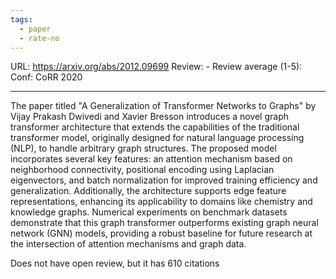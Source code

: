 ```yaml
---
tags:
  - paper
  - rate-no
---
```

URL: https://arxiv.org/abs/2012.09699
Review: -
Review average (1-5):
Conf: CoRR 2020

---

The paper titled "A Generalization of Transformer Networks to Graphs" by Vijay Prakash Dwivedi and Xavier Bresson introduces a novel graph transformer architecture that extends the capabilities of the traditional transformer model, originally designed for natural language processing (NLP), to handle arbitrary graph structures. The proposed model incorporates several key features: an attention mechanism based on neighborhood connectivity, positional encoding using Laplacian eigenvectors, and batch normalization for improved training efficiency and generalization. Additionally, the architecture supports edge feature representations, enhancing its applicability to domains like chemistry and knowledge graphs. Numerical experiments on benchmark datasets demonstrate that this graph transformer outperforms existing graph neural network (GNN) models, providing a robust baseline for future research at the intersection of attention mechanisms and graph data.

Does not have open review, but it has 610 citations